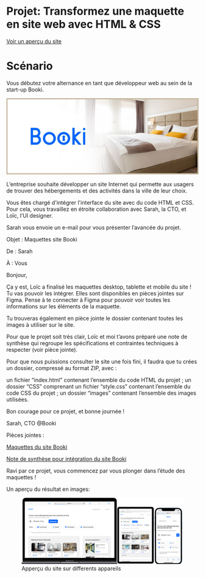 # **Projet: Transformez une maquette en site web avec HTML & CSS**

[Voir un aperçu du site](https://tem-ctrl.github.io/oc_p2_booki/)

# Scénario

Vous débutez votre alternance en tant que développeur web au sein de la start-up Booki.

<img src="./images/logo/booki-banner.png" width="700px" alt="Booki banner">

L’entreprise souhaite développer un site Internet qui permette aux usagers de trouver des hébergements et des activités dans la ville de leur choix.

Vous êtes chargé d'intégrer l'interface du site avec du code HTML et CSS. Pour cela, vous travaillez en étroite collaboration avec Sarah, la CTO, et Loïc, l’UI designer. 

Sarah vous envoie un e-mail pour vous présenter l’avancée du projet.


Objet : Maquettes site Booki

De : Sarah

À : Vous

Bonjour,


Ça y est, Loïc a finalisé les maquettes desktop, tablette et mobile du site ! Tu vas pouvoir les intégrer. Elles sont disponibles en pièces jointes sur Figma. Pense à te connecter à Figma pour pouvoir voir toutes les informations sur les éléments de la maquette.

Tu trouveras également en pièce jointe le dossier contenant toutes les images à utiliser sur le site.

Pour que le projet soit très clair, Loïc et moi t’avons préparé une note de synthèse qui regroupe les spécifications et contraintes techniques à respecter (voir pièce jointe).


Pour que nous puissions consulter le site une fois fini, il faudra que tu crées un dossier, compressé au format ZIP, avec :

un fichier “index.html” contenant l’ensemble du code HTML du projet ;
un dossier “CSS” comprenant un fichier “style.css” contenant l’ensemble du code CSS du projet ;
un dossier “images” contenant l’ensemble des images utilisées.

Bon courage pour ce projet, et bonne journée !


Sarah, CTO @Booki

Pièces jointes :

[Maquettes du site Booki](images/maquettes)

[Note de synthèse pour intégration du site Booki](ressources/note_de_synthese.pdf)

Ravi par ce projet, vous commencez par vous plonger dans l’étude des maquettes !


Un aperçu du résultat en images:

<figure>
  <img src="./images/apercu/result.png" alt="Desktop preview">
  <figurecaption>Apperçu du site sur differents appareils</figurecaption>
</figure>
